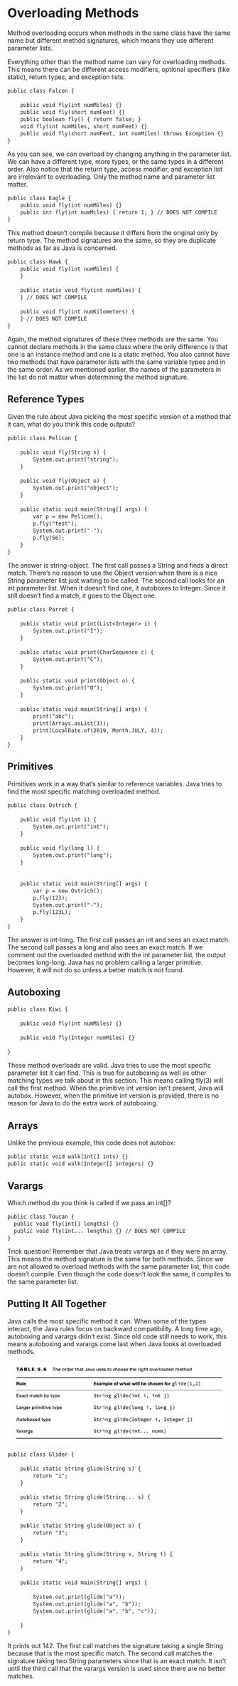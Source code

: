 # Overloading Methods

Method overloading occurs when methods in the same class have the same name but different method signatures, which means
they use different parameter lists.

Everything other than the method name can vary for overloading methods. This means there can be different access
modifiers, optional specifiers (like static), return types, and exception lists.

    public class Falcon {

        public void fly(int numMiles) {}
        public void fly(short numFeet) {}
        public boolean fly() { return false; }
        void fly(int numMiles, short numFeet) {}
        public void fly(short numFeet, int numMiles) throws Exception {}
    }

As you can see, we can overload by changing anything in the parameter list. We can have a different type, more types, or
the same types in a different order. Also notice that the return type, access modifier, and exception list are
irrelevant to overloading. Only the method name and parameter list matter.

    public class Eagle {
        public void fly(int numMiles) {}
        public int fly(int numMiles) { return 1; } // DOES NOT COMPILE
    }

This method doesn’t compile because it differs from the original only by return type. The method signatures are the
same, so they are duplicate methods as far as Java is concerned.

    public class Hawk {
        public void fly(int numMiles) {
        }
    
        public static void fly(int numMiles) {
        } // DOES NOT COMPILE
    
        public void fly(int numKilometers) {
        } // DOES NOT COMPILE
    }

Again, the method signatures of these three methods are the same. You cannot declare methods in the same class where the
only difference is that one is an instance method and one is a static method. You also cannot have two methods that have
parameter lists with the same variable types and in the same order. As we mentioned earlier, the names of the parameters
in the list do not matter when determining the method signature.

## Reference Types

Given the rule about Java picking the most specific version of a method that it can, what do you think this code
outputs?

    public class Pelican {

        public void fly(String s) {
            System.out.print("string");
        }
    
        public void fly(Object o) {
            System.out.print("object");
        }
    
        public static void main(String[] args) {
            var p = new Pelican();
            p.fly("test");
            System.out.print("-");
            p.fly(56);
        }
    }

The answer is string-object. The first call passes a String and finds a direct match. There’s no reason to use the
Object version when there is a nice String parameter list just waiting to be called. The second call looks for an int
parameter list. When it doesn’t find one, it autoboxes to Integer. Since it still doesn’t find a match, it goes to the
Object one.

    public class Parrot {

        public static void print(List<Integer> i) {
            System.out.print("I");
        }
    
        public static void print(CharSequence c) {
            System.out.print("C");
        }
    
        public static void print(Object o) {
            System.out.print("O");
        }
    
        public static void main(String[] args) {
            print("abc");
            print(Arrays.asList(3));
            print(LocalDate.of(2019, Month.JULY, 4));
        }
    }

## Primitives

Primitives work in a way that’s similar to reference variables. Java tries to find the most specific matching overloaded
method.

    public class Ostrich {

        public void fly(int i) {
            System.out.print("int");
        }
    
        public void fly(long l) {
            System.out.print("long");
        }
    
    
        public static void main(String[] args) {
            var p = new Ostrich();
            p.fly(123);
            System.out.print("-");
            p.fly(123L);
        }
    }

The answer is int-long. The first call passes an int and sees an exact match. The second call passes a long and also
sees an exact match. If we comment out the overloaded method with the int parameter list, the output becomes long-long.
Java has no problem calling a larger primitive. However, it will not do so unless a better match is not found.

## Autoboxing

    public class Kiwi {
    
        public void fly(int numMiles) {}

        public void fly(Integer numMiles) {}

    }

These method overloads are valid. Java tries to use the most specific parameter list it can find. This is true for
autoboxing as well as other matching types we talk about in this section.
This means calling fly(3) will call the first method. When the primitive int version isn’t present, Java will autobox.
However, when the primitive int version is provided, there is no reason for Java to do the extra work of autoboxing.

## Arrays

Unlike the previous example, this code does not autobox:

    public static void walk(int[] ints) {}
    public static void walk(Integer[] integers) {}

## Varargs

Which method do you think is called if we pass an int[]?

    public class Toucan {
      public void fly(int[] lengths) {}
      public void fly(int... lengths) {} // DOES NOT COMPILE
    }

Trick question! Remember that Java treats varargs as if they were an array. This means the method signature is the same
for both methods. Since we are not allowed to overload methods with the same parameter list, this code doesn’t compile.
Even though the code doesn’t look the same, it compiles to the same parameter list.

## Putting It All Together

Java calls the most specific method it can. When some of the types interact, the Java rules focus on backward
compatibility. A long time ago, autoboxing and varargs didn’t exist. Since old code still needs to work, this means
autoboxing and varargs come last when Java looks at overloaded methods.

![](overloading_methods/order-of-overloaded-method.png)

    public class Glider {

        public static String glide(String s) {
            return "1";
        }
    
        public static String glide(String... s) {
            return "2";
        }
    
        public static String glide(Object o) {
            return "3";
        }
    
        public static String glide(String s, String t) {
            return "4";
        }
    
        public static void main(String[] args) {
    
            System.out.print(glide("a"));
            System.out.print(glide("a", "b"));
            System.out.print(glide("a", "b", "c"));
    
        }
    }

It prints out 142. The first call matches the signature taking a single String because that is the most specific match.
The second call matches the signature taking two String parameters since that is an exact match. It isn’t until the
third call that the varargs version is used since there are no better matches.